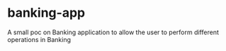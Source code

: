 # banking-app
A small poc on Banking application to allow the user to perform different operations in Banking
